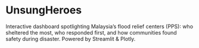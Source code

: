 # UnsungHeroes
Interactive dashboard spotlighting Malaysia’s flood relief centers (PPS): who sheltered the most, who responded first, and how communities found safety during disaster. Powered by Streamlit &amp; Plotly.
